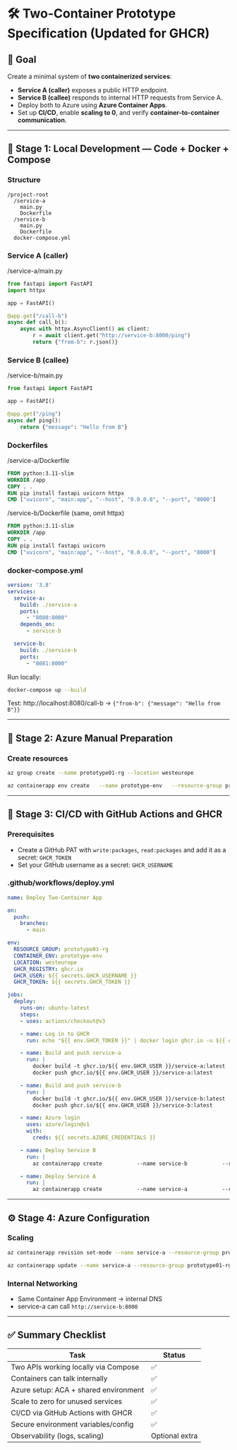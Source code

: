 # 🛠️ Two-Container Prototype Specification (Updated for GHCR)

## 🎯 Goal
Create a minimal system of **two containerized services**:
- **Service A (caller)** exposes a public HTTP endpoint.
- **Service B (callee)** responds to internal HTTP requests from Service A.
- Deploy both to Azure using **Azure Container Apps**.
- Set up **CI/CD**, enable **scaling to 0**, and verify **container-to-container communication**.

---

## 🧩 Stage 1: Local Development — Code + Docker + Compose

### Structure
```
/project-root
  /service-a
    main.py
    Dockerfile
  /service-b
    main.py
    Dockerfile
  docker-compose.yml
```

### Service A (caller)
/service-a/main.py
```python
from fastapi import FastAPI
import httpx

app = FastAPI()

@app.get("/call-b")
async def call_b():
    async with httpx.AsyncClient() as client:
        r = await client.get("http://service-b:8000/ping")
        return {"from-b": r.json()}
```

### Service B (callee)
/service-b/main.py
```python
from fastapi import FastAPI

app = FastAPI()

@app.get("/ping")
async def ping():
    return {"message": "Hello from B"}
```

### Dockerfiles

/service-a/Dockerfile
```Dockerfile
FROM python:3.11-slim
WORKDIR /app
COPY . .
RUN pip install fastapi uvicorn httpx
CMD ["uvicorn", "main:app", "--host", "0.0.0.0", "--port", "8000"]
```

/service-b/Dockerfile (same, omit httpx)
```Dockerfile
FROM python:3.11-slim
WORKDIR /app
COPY . .
RUN pip install fastapi uvicorn
CMD ["uvicorn", "main:app", "--host", "0.0.0.0", "--port", "8000"]
```

### docker-compose.yml
```yaml
version: '3.8'
services:
  service-a:
    build: ./service-a
    ports:
      - "8080:8000"
    depends_on:
      - service-b

  service-b:
    build: ./service-b
    ports:
      - "8081:8000"
```

Run locally:
```bash
docker-compose up --build
```

Test: http://localhost:8080/call-b → `{"from-b": {"message": "Hello from B"}}`

---

## 🧷 Stage 2: Azure Manual Preparation

### Create resources
```bash
az group create --name prototype01-rg --location westeurope

az containerapp env create   --name prototype-env   --resource-group prototype01-rg   --location westeurope
```

---

## 🔁 Stage 3: CI/CD with GitHub Actions and GHCR

### Prerequisites
- Create a GitHub PAT with `write:packages`, `read:packages` and add it as a secret: `GHCR_TOKEN`
- Set your GitHub username as a secret: `GHCR_USERNAME`

### .github/workflows/deploy.yml
```yaml
name: Deploy Two-Container App

on:
  push:
    branches:
      - main

env:
  RESOURCE_GROUP: prototype01-rg
  CONTAINER_ENV: prototype-env
  LOCATION: westeurope
  GHCR_REGISTRY: ghcr.io
  GHCR_USER: ${{ secrets.GHCR_USERNAME }}
  GHCR_TOKEN: ${{ secrets.GHCR_TOKEN }}

jobs:
  deploy:
    runs-on: ubuntu-latest
    steps:
    - uses: actions/checkout@v3

    - name: Log in to GHCR
      run: echo "${{ env.GHCR_TOKEN }}" | docker login ghcr.io -u ${{ env.GHCR_USER }} --password-stdin

    - name: Build and push service-a
      run: |
        docker build -t ghcr.io/${{ env.GHCR_USER }}/service-a:latest ./service-a
        docker push ghcr.io/${{ env.GHCR_USER }}/service-a:latest

    - name: Build and push service-b
      run: |
        docker build -t ghcr.io/${{ env.GHCR_USER }}/service-b:latest ./service-b
        docker push ghcr.io/${{ env.GHCR_USER }}/service-b:latest

    - name: Azure login
      uses: azure/login@v1
      with:
        creds: ${{ secrets.AZURE_CREDENTIALS }}

    - name: Deploy Service B
      run: |
        az containerapp create           --name service-b           --resource-group $RESOURCE_GROUP           --environment $CONTAINER_ENV           --image ghcr.io/${{ env.GHCR_USER }}/service-b:latest           --target-port 8000           --ingress internal           --registry-server ghcr.io           --registry-username $GHCR_USER           --registry-password $GHCR_TOKEN

    - name: Deploy Service A
      run: |
        az containerapp create           --name service-a           --resource-group $RESOURCE_GROUP           --environment $CONTAINER_ENV           --image ghcr.io/${{ env.GHCR_USER }}/service-a:latest           --target-port 8000           --ingress external           --env-vars SERVICE_B_URL=http://service-b:8000           --registry-server ghcr.io           --registry-username $GHCR_USER           --registry-password $GHCR_TOKEN
```

---

## ⚙️ Stage 4: Azure Configuration

### Scaling
```bash
az containerapp revision set-mode --name service-a --resource-group prototype01-rg --mode single

az containerapp update --name service-a --resource-group prototype01-rg   --min-replicas 0 --max-replicas 1
```

### Internal Networking
- Same Container App Environment → internal DNS
- service-a can call `http://service-b:8000`

---

## ✅ Summary Checklist

| Task | Status |
|------|--------|
| Two APIs working locally via Compose | ✅ |
| Containers can talk internally | ✅ |
| Azure setup: ACA + shared environment | ✅ |
| Scale to zero for unused services | ✅ |
| CI/CD via GitHub Actions with GHCR | ✅ |
| Secure environment variables/config | ✅ |
| Observability (logs, scaling) | Optional extra |